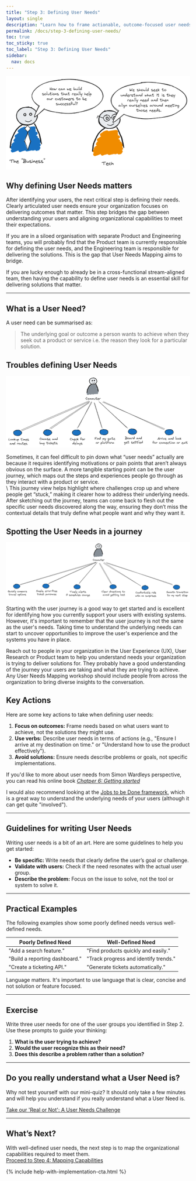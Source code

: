 ```yaml
---
title: "Step 3: Defining User Needs"
layout: single
description: "Learn how to frame actionable, outcome-focused user needs to guide your User Needs Mapping session."
permalink: /docs/step-3-defining-user-needs/
toc: true
toc_sticky: true
toc_label: "Step 3: Defining User Needs"
sidebar:
  nav: docs
---
```


![User Needs](/assets/images/unm-user-needs.png)

## Why defining User Needs matters

After identifying your users, the next critical step is defining their needs. Clearly articulated user needs ensure your organization focuses on delivering outcomes that matter. This step bridges the gap between understanding your users and aligning organizational capabilities to meet their expectations.

If you are in a siloed organisation with separate Product and Engineering teams, you will probably find that the Product team is currently responsible for defining the user needs, and the Engineering team is responsible for delivering the solutions. This is the gap that User Needs Mapping aims to bridge.

If you are lucky enough to already be in a cross-functional stream-aligned team, then having the capability to define user needs is an essential skill for delivering solutions that matter.

---

## What is a User Need?

A user need can be summarised as:

> The underlying goal or outcome a person wants to achieve when they seek out a product or service i.e. the reason they look for a particular solution.

## Troubles defining User Needs

![User Journey](/assets/images/unm-user-journey.png)

Sometimes, it can feel difficult to pin down what “user needs” actually are because it requires identifying motivations or pain points that aren’t always obvious on the surface. A more tangible starting point can be the user journey, which maps out the steps and experiences people go through as they interact with a product or service.  
\\
This journey view helps highlight where challenges crop up and where people get “stuck,” making it clearer how to address their underlying needs. After sketching out the journey, teams can come back to flesh out the specific user needs discovered along the way, ensuring they don’t miss the contextual details that truly define what people want and why they want it.

## Spotting the User Needs in a journey

![User Needs in a Journey](/assets/images/unm-user-journey-of-needs.png)

Starting with the user journey is a good way to get started and is excellent for identifying how you currently support your users with existing systems. However, it's important to remember that the user journey is not the same as the user's needs. Taking time to understand the underlying needs can start to uncover opportunities to improve the user's experience and the systems you have in place.

Reach out to people in your organization in the User Experience (UX), User Research or Product team to help you understand needs your organization is trying to deliver solutions for. They probably have a good understanding of the journey your users are taking and what they are trying to achieve. Any User Needs Mapping workshop should include people from across the organization to bring diverse insights to the conversation.

## Key Actions

Here are some key actions to take when defining user needs:

1. **Focus on outcomes:** Frame needs based on what users want to achieve, not the solutions they might use.
2. **Use verbs:** Describe user needs in terms of actions (e.g., "Ensure I arrive at my destination on time." or "Understand how to use the product effectively").
3. **Avoid solutions:** Ensure needs describe problems or goals, not specific implementations.

If you'd like to more about user needs from Simon Wardleys perspective, you can read his online book [*Chatper 6: Getting started*](https://medium.com/wardleymaps/getting-started-yourself-e1a359b785a2)

I would also recommend looking at the [Jobs to be Done framework](https://jobs-to-be-done.com/jobs-to-be-done-a-framework-for-customer-needs-c883cbf61c90), which is a great way to understand the underlying needs of your users (although it can get quite "involved").

---

## Guidelines for writing User Needs

Writing user needs is a bit of an art. Here are some guidelines to help you get started:

- **Be specific:** Write needs that clearly define the user’s goal or challenge.
- **Validate with users:** Check if the need resonates with the actual user group.
- **Describe the problem:** Focus on the issue to solve, not the tool or system to solve it.

---

## Practical Examples

The following examples show some poorly defined needs versus well-defined needs.

| Poorly Defined Need            | Well-Defined Need                    |
|--------------------------------|---------------------------------------|
| "Add a search feature."        | "Find products quickly and easily."  |
| "Build a reporting dashboard." | "Track progress and identify trends."|
| "Create a ticketing API."      | "Generate tickets automatically."    |

Language matters. It's important to use language that is clear, concise and not solution or feature focused.

---

## Exercise

Write three user needs for one of the user groups you identified in Step 2. Use these prompts to guide your thinking:

1. **What is the user trying to achieve?**
2. **Would the user recognize this as their need?**
3. **Does this describe a problem rather than a solution?**

---

## Do you really understand what a User Need is?

Why not test yourself with our mini-quiz? It should only take a few minutes and will help you understand if you really understand what a User Need is.

[Take our 'Real or Not': A User Needs Challenge](https://richard-ivqrpvyt.scoreapp.com)

---

## What’s Next?

With well-defined user needs, the next step is to map the organizational capabilities required to meet them.  
[Proceed to Step 4: Mapping Capabilities](/docs/step-4-mapping-capabilities)

{% include help-with-implementation-cta.html %}
